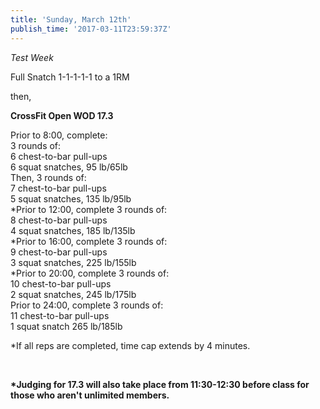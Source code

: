 ```yaml
---
title: 'Sunday, March 12th'
publish_time: '2017-03-11T23:59:37Z'
---
```


*Test Week*

Full Snatch 1-1-1-1-1 to a 1RM

then,

**CrossFit Open WOD 17.3**

Prior to 8:00, complete:\
3 rounds of:\
6 chest-to-bar pull-ups\
6 squat snatches, 95 lb/65lb\
Then, 3 rounds of:\
7 chest-to-bar pull-ups\
5 squat snatches, 135 lb/95lb\
\*Prior to 12:00, complete 3 rounds of:\
8 chest-to-bar pull-ups\
4 squat snatches, 185 lb/135lb\
\*Prior to 16:00, complete 3 rounds of:\
9 chest-to-bar pull-ups\
3 squat snatches, 225 lb/155lb\
\*Prior to 20:00, complete 3 rounds of:\
10 chest-to-bar pull-ups\
2 squat snatches, 245 lb/175lb\
Prior to 24:00, complete 3 rounds of:\
11 chest-to-bar pull-ups\
1 squat snatch 265 lb/185lb

\*If all reps are completed, time cap extends by 4 minutes.

 

**\*Judging for 17.3 will also take place from 11:30-12:30 before class
for those who aren't unlimited members.**

 

 
